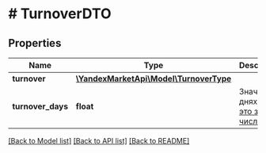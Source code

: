 # # TurnoverDTO

## Properties

Name | Type | Description | Notes
------------ | ------------- | ------------- | -------------
**turnover** | [**\YandexMarketApi\Model\TurnoverType**](TurnoverType.md) |  |
**turnover_days** | **float** | Значение в днях. [Что это за число?](https://yandex.ru/support/marketplace/analytics/turnover.html) | [optional]

[[Back to Model list]](../../README.md#models) [[Back to API list]](../../README.md#endpoints) [[Back to README]](../../README.md)
